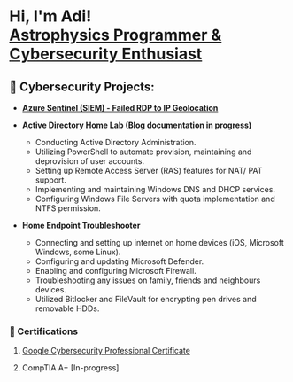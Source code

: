 <h1>Hi, I'm Adi! <br/><a href="https://github.com/aashah23"></a> <a href="https://www.linkedin.com/in/aditya-s-a5b3848a/">Astrophysics Programmer & Cybersecurity Enthusiast</a>
<h2>🔐 Cybersecurity Projects:</h2>

- <b>[Azure Sentinel (SIEM) - Failed RDP to IP Geolocation](https://github.com/aashah23/AzureSentinelSIEM/tree/main#readme)</b> 


- <b>Active Directory Home Lab (Blog documentation in progress)</b>
  -  Conducting Active Directory Administration.
  -  Utilizing PowerShell to automate provision, maintaining and deprovision of user accounts.
  -  Setting up Remote Access Server (RAS) features for NAT/ PAT support.
  -  Implementing and maintaining Windows DNS and DHCP services.
  -  Configuring Windows File Servers with quota implementation and NTFS permission.


- <b>Home Endpoint Troubleshooter </b>
  -  Connecting and setting up internet on home devices (iOS, Microsoft Windows, some Linux).
  -  Configuring and updating Microsoft Defender.
  -  Enabling and configuring Microsoft Firewall.
  -  Troubleshooting any issues on family, friends and neighbours devices.
  -  Utilized Bitlocker and FileVault for encrypting pen drives and removable HDDs.

<h3>📃 Certifications</h3>

1. [Google Cybersecurity Professional Certificate](https://www.coursera.org/account/accomplishments/specialization/certificate/8MYXSEQAHYQB)

2. CompTIA A+ [In-progress]
